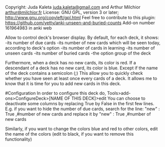 Copyright: Juda Kaleta <juda.kaleta@gmail.com> and Arthur Milchior <arthur@milchior.fr>
License: GNU GPL, version 3 or later; http://www.gnu.org/copyleft/gpl.html
Feel free to contribute to this plugin: https://github.com/yetty/anki-unseen-and-buried-counts
Add-on number 161964983 in anki web

Allow to control deck's browser display.
By default, for each deck, it shows:
-its number of due cards
-its number of new cards which will be seen today, according to deck's option
-its number of cards in learning
-its number of unseen cards
-its number of buried cards
-the option group of the deck

Furthermore, when a deck has no new cards, its color is red. If a descendant of a deck has no new card, its color is blue. Except if the name of the deck contains a semicolon (;)
This allow you to quickly check whether you have seen at least once every cards of a deck. It allows me to know that it is time for you to add new cards in this deck.

#Configuration
In order to configure this deck do, Tools>add-ons>ConfigureDeck>[NAME OF THIS DECK]>edit
You can choose to deactivate some columns by replacing True by False in the first few lines. 
E.g. if you want to hide the number of due cards, search for the line:
    "new" : True ,#number of new cards
and replace it by
    "new" : True ,#number of new cards

Similarly, if you want to change the colors blue and red to other colors, edit the name of the colors (edit to black, if you want to remove this functionality)


